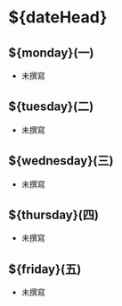 # ${dateHead}

## ${monday}(一)

- 未撰寫

## ${tuesday}(二)

- 未撰寫

## ${wednesday}(三)

- 未撰寫

## ${thursday}(四)

- 未撰寫

## ${friday}(五)

- 未撰寫

